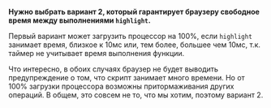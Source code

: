 **Нужно выбрать вариант 2, который гарантирует браузеру свободное время между выполнениями `highlight`.**

Первый вариант может загрузить процессор на 100%, если `highlight` занимает время, близкое к 10мс или, тем более, большее чем 10мс, т.к. таймер не учитывает время выполнения функции.

Что интересно, в обоих случаях браузер не будет выводить предупреждение о том, что скрипт занимает много времени. Но от 100% загрузки процессора возможны притормаживания других операций. В общем, это совсем не то, что мы хотим, поэтому вариант 2.